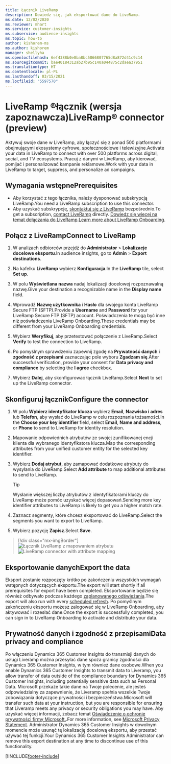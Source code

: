 ```yaml
---
title: Łącznik LiveRamp
description: Dowiedz się, jak eksportować dane do LiveRamp.
ms.date: 12/02/2020
ms.reviewer: mhart
ms.service: customer-insights
ms.subservice: audience-insights
ms.topic: how-to
author: kishorem-ms
ms.author: kishorem
manager: shellyha
ms.openlocfilehash: 6ef4388b0e8ba8bc5866807765d8a872d41c9c14
ms.sourcegitcommit: bae40184312ab27b95c140a044875c2daea37951
ms.translationtype: HT
ms.contentlocale: pl-PL
ms.lasthandoff: 03/15/2021
ms.locfileid: "5597570"
---
```

# <a name="liverampreg-connector-preview"></a><span data-ttu-id="dab5d-103">LiveRamp &reg;łącznik (wersja zapoznawcza)</span><span class="sxs-lookup"><span data-stu-id="dab5d-103">LiveRamp&reg; connector (preview)</span></span>

<span data-ttu-id="dab5d-104">Aktywuj swoje dane w LiveRamp, aby łączyć się z ponad 500 platformami obejmującymi ekosystemy cyfrowe, społecznościowe i telewizyjne.</span><span class="sxs-lookup"><span data-stu-id="dab5d-104">Activate your data in LiveRamp to connect with over 500 platforms across digital, social, and TV ecosystems.</span></span> <span data-ttu-id="dab5d-105">Pracuj z danymi w LiveRamp, aby kierować, pomijać i personalizować kampanie reklamowe.</span><span class="sxs-lookup"><span data-stu-id="dab5d-105">Work with your data in LiveRamp to target, suppress, and personalize ad campaigns.</span></span>

## <a name="prerequisites"></a><span data-ttu-id="dab5d-106">Wymagania wstępne</span><span class="sxs-lookup"><span data-stu-id="dab5d-106">Prerequisites</span></span>

- <span data-ttu-id="dab5d-107">Aby korzystać z tego łącznika, należy dysponować subskrypcją LiveRamp.</span><span class="sxs-lookup"><span data-stu-id="dab5d-107">You need a LiveRamp subscription to use this connector.</span></span>
- <span data-ttu-id="dab5d-108">Aby uzyskać subskrypcję, [skontaktuj się z LiveRamp](https://liveramp.com/contact/) bezpośrednio.</span><span class="sxs-lookup"><span data-stu-id="dab5d-108">To get a subscription, [contact LiveRamp](https://liveramp.com/contact/) directly.</span></span> <span data-ttu-id="dab5d-109">[Dowiedz się więcej na temat dołączania do LiveRamp](https://liveramp.com/our-platform/data-onboarding/).</span><span class="sxs-lookup"><span data-stu-id="dab5d-109">[Learn more about LiveRamp Onboarding](https://liveramp.com/our-platform/data-onboarding/).</span></span>

## <a name="connect-to-liveramp"></a><span data-ttu-id="dab5d-110">Połącz z LiveRamp</span><span class="sxs-lookup"><span data-stu-id="dab5d-110">Connect to LiveRamp</span></span>

1. <span data-ttu-id="dab5d-111">W analizach odbiorców przejdź do **Administrator** > **Lokalizacje docelowe eksportu**.</span><span class="sxs-lookup"><span data-stu-id="dab5d-111">In audience insights, go to **Admin** > **Export destinations**.</span></span>

1. <span data-ttu-id="dab5d-112">Na kafelku **LiveRamp** wybierz **Konfiguracja**.</span><span class="sxs-lookup"><span data-stu-id="dab5d-112">In the **LiveRamp** tile, select **Set up**.</span></span>

1. <span data-ttu-id="dab5d-113">W polu **Wyświetlana nazwa** nadaj lokalizacji docelowej rozpoznawalną nazwę.</span><span class="sxs-lookup"><span data-stu-id="dab5d-113">Give your destination a recognizable name in the **Display name** field.</span></span>

1. <span data-ttu-id="dab5d-114">Wprowadź **Nazwę użytkownika** i **Hasło** dla swojego konta LiveRamp Secure FTP (SFTP).</span><span class="sxs-lookup"><span data-stu-id="dab5d-114">Provide a **Username** and **Password** for your LiveRamp Secure FTP (SFTP) account.</span></span>
<span data-ttu-id="dab5d-115">Poświadczenia te mogą być inne niż poświadczenia LiveRamp Onboarding.</span><span class="sxs-lookup"><span data-stu-id="dab5d-115">These credentials may be different from your LiveRamp Onboarding credentials.</span></span>

1. <span data-ttu-id="dab5d-116">Wybierz **Weryfikuj**, aby przetestować połączenie z LiveRamp.</span><span class="sxs-lookup"><span data-stu-id="dab5d-116">Select **Verify** to test the connection to LiveRamp.</span></span>

1. <span data-ttu-id="dab5d-117">Po pomyślnym sprawdzeniu zapewnij zgodę na **Prywatność danych i zgodność z przepisami** zaznaczając pole wyboru **Zgadzam się**.</span><span class="sxs-lookup"><span data-stu-id="dab5d-117">After successful verification, provide your consent for **Data privacy and compliance** by selecting the **I agree** checkbox.</span></span>

1. <span data-ttu-id="dab5d-118">Wybierz **Dalej**, aby skonfigurować łącznik LiveRamp.</span><span class="sxs-lookup"><span data-stu-id="dab5d-118">Select **Next** to set up the LiveRamp connector.</span></span>

## <a name="configure-the-connector"></a><span data-ttu-id="dab5d-119">Skonfiguruj łącznik</span><span class="sxs-lookup"><span data-stu-id="dab5d-119">Configure the connector</span></span>

1. <span data-ttu-id="dab5d-120">W polu **Wybierz identyfikator klucza** wybierz **Email**, **Nazwisko i adres** lub **Telefon**, aby wysłać do LiveRamp w celu rozpoznania tożsamości.</span><span class="sxs-lookup"><span data-stu-id="dab5d-120">In the **Choose your key identifier** field, select **Email**,  **Name and address**, or **Phone** to send to LiveRamp for identity resolution.</span></span>

1. <span data-ttu-id="dab5d-121">Mapowanie odpowiednich atrybutów ze swojej zunifikowanej encji klienta dla wybranego identyfikatora klucza.</span><span class="sxs-lookup"><span data-stu-id="dab5d-121">Map the corresponding attributes from your unified customer entity for the selected key identifier.</span></span>

1. <span data-ttu-id="dab5d-122">Wybierz **Dodaj atrybut**, aby zamapować dodatkowe atrybuty do wysyłania do LiveRamp.</span><span class="sxs-lookup"><span data-stu-id="dab5d-122">Select **Add attribute** to map additional attributes to send to LiveRamp.</span></span>

   > [!TIP]
   > <span data-ttu-id="dab5d-123">Wysłanie większej liczby atrybutów z identyfikatorami kluczy do LiveRamp może pomóc uzyskać więcej dopasowań.</span><span class="sxs-lookup"><span data-stu-id="dab5d-123">Sending more key identifier attributes to LiveRamp is likely to get you a higher match rate.</span></span>

1. <span data-ttu-id="dab5d-124">Zaznacz segmenty, które chcesz eksportować do LiveRamp.</span><span class="sxs-lookup"><span data-stu-id="dab5d-124">Select the segments you want to export to LiveRamp.</span></span>

1. <span data-ttu-id="dab5d-125">Wybierz pozycję **Zapisz**.</span><span class="sxs-lookup"><span data-stu-id="dab5d-125">Select **Save**.</span></span>

> [!div class="mx-imgBorder"]
> <span data-ttu-id="dab5d-126">![Łącznik LiveRamp z mapowaniem atrybutu](media/export-liveramp-segments.png "Łącznik LiveRamp z mapowaniem atrybutu")</span><span class="sxs-lookup"><span data-stu-id="dab5d-126">![LiveRamp connector with attribute mapping](media/export-liveramp-segments.png "LiveRamp connector with attribute mapping")</span></span>

## <a name="export-the-data"></a><span data-ttu-id="dab5d-127">Eksportowanie danych</span><span class="sxs-lookup"><span data-stu-id="dab5d-127">Export the data</span></span>

<span data-ttu-id="dab5d-128">Eksport zostanie rozpoczęty krótko po zakończeniu wszystkich wymagań wstępnych dotyczących eksportu.</span><span class="sxs-lookup"><span data-stu-id="dab5d-128">The export will start shortly if all prerequisites for export have been completed.</span></span> <span data-ttu-id="dab5d-129">Eksportowanie będzie się również odbywało podczas każdego [zaplanowanego odświeżania](system.md#schedule-tab).</span><span class="sxs-lookup"><span data-stu-id="dab5d-129">The export will also run with every [scheduled refresh](system.md#schedule-tab).</span></span>
<span data-ttu-id="dab5d-130">Po pomyślnym zakończeniu eksportu możesz zalogować się w LiveRamp Onboarding, aby aktywować i rozesłać dane.</span><span class="sxs-lookup"><span data-stu-id="dab5d-130">Once the export is successfully completed, you can sign in to LiveRamp Onboarding to activate and distribute your data.</span></span>

## <a name="data-privacy-and-compliance"></a><span data-ttu-id="dab5d-131">Prywatność danych i zgodność z przepisami</span><span class="sxs-lookup"><span data-stu-id="dab5d-131">Data privacy and compliance</span></span>

<span data-ttu-id="dab5d-132">Po włączeniu Dynamics 365 Customer Insights do transmisji danych do usługi Liveramp można przesyłać dane spoza granicy zgodności dla Dynamics 365 Customer Insights, w tym również dane osobowe.</span><span class="sxs-lookup"><span data-stu-id="dab5d-132">When you enable Dynamics 365 Customer Insights to transmit data to Liveramp, you allow transfer of data outside of the compliance boundary for Dynamics 365 Customer Insights, including potentially sensitive data such as Personal Data.</span></span> <span data-ttu-id="dab5d-133">Microsoft przekaże takie dane na Twoje polecenie, ale jesteś odpowiedzialny za zapewnienie, że Liveramp spełnia wszelkie Twoje zobowiązania dotyczące prywatności i bezpieczeństwa.</span><span class="sxs-lookup"><span data-stu-id="dab5d-133">Microsoft will transfer such data at your instruction, but you are responsible for ensuring that Liveramp meets any privacy or security obligations you may have.</span></span> <span data-ttu-id="dab5d-134">Aby uzyskać więcej informacji, zobacz temat [Oświadczenie o ochronie prywatności firmy Microsoft.](https://go.microsoft.com/fwlink/?linkid=396732).</span><span class="sxs-lookup"><span data-stu-id="dab5d-134">For more information, see [Microsoft Privacy Statement](https://go.microsoft.com/fwlink/?linkid=396732).</span></span>
<span data-ttu-id="dab5d-135">Administrator Dynamics 365 Customer Insights w dowolnym momencie może usunąć tę lokalizację docelową eksportu, aby przestać używać tej funkcji.</span><span class="sxs-lookup"><span data-stu-id="dab5d-135">Your Dynamics 365 Customer Insights Administrator can remove this export destination at any time to discontinue use of this functionality.</span></span>

[!INCLUDE[footer-include](../includes/footer-banner.md)]